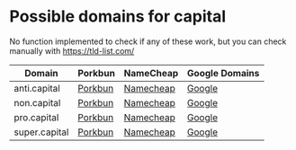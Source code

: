 # Possible domains for capital

No function implemented to check if any of these work, but you can check manually with https://tld-list.com/

| Domain | Porkbun | NameCheap | Google Domains |
|---|---|---|---|
| anti.capital | [Porkbun](https://porkbun.com/checkout/search?prb=e814663da1&tlds=&idnLanguage=&search=search&q=anti.capital) | [Namecheap](https://www.namecheap.com/domains/registration/results/?domain=anti.capital) | [Google](https://domains.google.com/registrar/search?searchTerm=anti.capital) |
| non.capital | [Porkbun](https://porkbun.com/checkout/search?prb=e814663da1&tlds=&idnLanguage=&search=search&q=non.capital) | [Namecheap](https://www.namecheap.com/domains/registration/results/?domain=non.capital) | [Google](https://domains.google.com/registrar/search?searchTerm=non.capital) |
| pro.capital | [Porkbun](https://porkbun.com/checkout/search?prb=e814663da1&tlds=&idnLanguage=&search=search&q=pro.capital) | [Namecheap](https://www.namecheap.com/domains/registration/results/?domain=pro.capital) | [Google](https://domains.google.com/registrar/search?searchTerm=pro.capital) |
| super.capital | [Porkbun](https://porkbun.com/checkout/search?prb=e814663da1&tlds=&idnLanguage=&search=search&q=super.capital) | [Namecheap](https://www.namecheap.com/domains/registration/results/?domain=super.capital) | [Google](https://domains.google.com/registrar/search?searchTerm=super.capital) |
